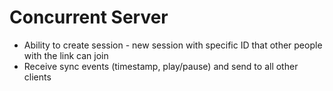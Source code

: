 # Concurrent Server

- Ability to create session - new session with specific ID that other people with the link can join
- Receive sync events (timestamp, play/pause) and send to all other clients
